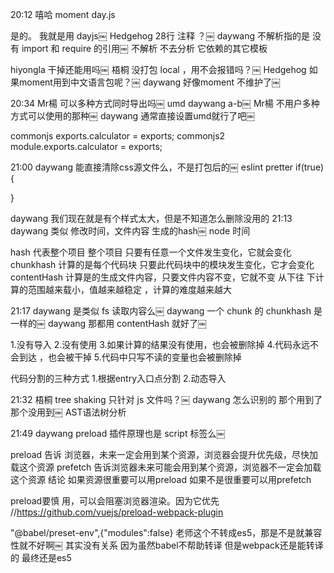 20:12
嘻哈
moment day.js

是的。 我就是用 dayjs￼
Hedgehog
28行 注释 ？￼
daywang
不解析指的是 没有 import 和 require 的引用￼
不解析
不去分析 它依赖的其它模板

hiyongla
干掉还能用吗￼
梧桐
没打包 local ，用不会报错吗？￼
Hedgehog
如果moment用到中文语言包呢？￼
daywang
好像moment 不维护了￼



20:34
Mr楊
可以多种方式同时导出吗￼ umd
daywang
a-b￼
Mr楊
不用户多种方式可以使用的那种￼
daywang
通常直接设置umd就行了吧￼


commonjs  exports.calculator = exports;
commonjs2 module.exports.calculator = exports;



21:00
daywang
能直接清除css源文件么，不是打包后的￼
eslint pretter
if(true){

}

daywang
我们现在就是有个样式太大，但是不知道怎么删除没用的
21:13
daywang
类似 修改时间，文件内容 生成的hash￼
node 时间

hash 代表整个项目 整个项目 只要有任意一个文件发生变化，它就会变化
chunkhash 计算的是每个代码块 只要此代码块中的模块发生变化，它才会变化 
contentHash 计算是的生成文件内容，只要文件内容不变，它就不变
从下往 下计算的范围越来载小，值越来越稳定 ，计算的难度越来越大


21:17
daywang
是类似 fs 读取内容么￼
daywang
一个 chunk 的 chunkhash 是一样的￼
daywang
那都用 contentHash 就好了￼


1.没有导入
2.没有使用
3.如果计算的结果没有使用，也会被删除掉
4.代码永远不会到达 ，也会被干掉
5.代码中只写不读的变量也会被删除掉


代码分割的三种方式
1.根据entry入口点分割
2.动态导入


21:32
梧桐
tree shaking 只针对 js 文件吗？￼
daywang
怎么识别的 那个用到了那个没用到￼
AST语法树分析 

21:49
daywang
preload 插件原理也是 script 标签么￼

preload 告诉 浏览器，未来一定会用到某个资源，浏览器会提升优先级，尽快加载这个资源
prefetch 告诉浏览器未来可能会用到某个资源，浏览器不一定会加载这个资源
结论 如果资源很重要可以用preload 如果不是很重要可以用prefetch

preload要慎 用，可以会阻塞浏览器渲染。因为它优先
//https://github.com/vuejs/preload-webpack-plugin


"@babel/preset-env",{"modules":false} 老师这个不转成es5，那是不是就兼容性就不好啊￼
其实没有关系
因为虽然babel不帮助转译
但是webpack还是能转译的
最终还是es5

